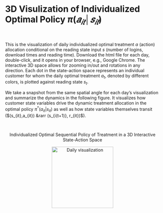 # 3D Visulization of Individualized Optimal Policy $\pi(𝑎_{𝑖𝑡}│𝑠_{𝑖𝑡})$
<br />

This is the visualization of daily individualized optimal treatment $a$ (action) allocation conditional on the reading state input $s$ (number of logins, download times and reading time). Download the html file for each day, double-click, and it opens in your browser, e.g., Google Chrome. The interactive 3D space allows for zooming in/out and rotations in any direction. Each dot in the state-action space represents an individual customer for whom the daily optimal treatment $a_t$, denoted by different colors, is plotted against reading state $s_t$.

We take a snapshot from the same spatial angle for each day’s visualization and summarize the dynamics in the following figure. It visualizes how customer state variables drive the dynamic treatment allocation in the optimal policy $\pi^\ast(a_{it}|s_{it})$ as well as how state variables themselves transit ($(s_{it},a_{it}) &rarr (s_{i(t+1)}, r_{it})$).

<br />

<p align="center">
    Individualized Optimal Sequential Policy of Treatment in a 3D Interactive State-Action Space
</p>

<p align="center">
  <img width="200" src="https://myoctocat.com/assets/images/base-octocat.svg" alt="Daily visualization">
</p>

